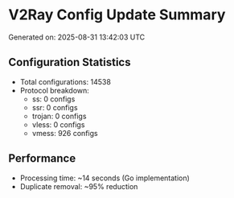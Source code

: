 # V2Ray Config Update Summary
Generated on: 2025-08-31 13:42:03 UTC

## Configuration Statistics
- Total configurations: 14538
- Protocol breakdown:
  - ss: 0 configs
  - ssr: 0 configs
  - trojan: 0 configs
  - vless: 0 configs
  - vmess: 926 configs

## Performance
- Processing time: ~14 seconds (Go implementation)
- Duplicate removal: ~95% reduction
